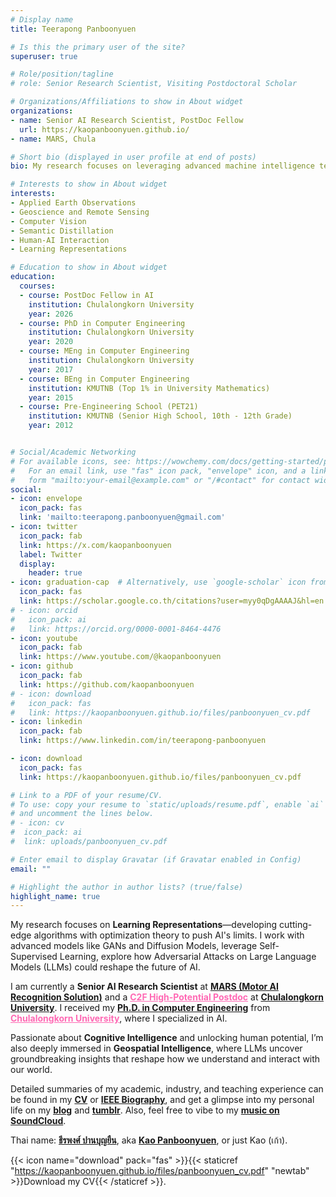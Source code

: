 ```yaml
---
# Display name
title: Teerapong Panboonyuen

# Is this the primary user of the site?
superuser: true

# Role/position/tagline
# role: Senior Research Scientist, Visiting Postdoctoral Scholar

# Organizations/Affiliations to show in About widget
organizations: 
- name: Senior AI Research Scientist, PostDoc Fellow
  url: https://kaopanboonyuen.github.io/
- name: MARS, Chula

# Short bio (displayed in user profile at end of posts)
bio: My research focuses on leveraging advanced machine intelligence techniques, specifically computer vision, to enhance semantic understanding, learning representations, visual recognition, and geospatial data interpretation.

# Interests to show in About widget
interests:
- Applied Earth Observations
- Geoscience and Remote Sensing
- Computer Vision
- Semantic Distillation
- Human-AI Interaction
- Learning Representations

# Education to show in About widget
education:
  courses:
  - course: PostDoc Fellow in AI
    institution: Chulalongkorn University
    year: 2026
  - course: PhD in Computer Engineering
    institution: Chulalongkorn University
    year: 2020
  - course: MEng in Computer Engineering
    institution: Chulalongkorn University
    year: 2017
  - course: BEng in Computer Engineering
    institution: KMUTNB (Top 1% in University Mathematics)
    year: 2015
  - course: Pre-Engineering School (PET21)
    institution: KMUTNB (Senior High School, 10th - 12th Grade)
    year: 2012


# Social/Academic Networking
# For available icons, see: https://wowchemy.com/docs/getting-started/page-builder/#icons
#   For an email link, use "fas" icon pack, "envelope" icon, and a link in the
#   form "mailto:your-email@example.com" or "/#contact" for contact widget.
social:
- icon: envelope
  icon_pack: fas
  link: 'mailto:teerapong.panboonyuen@gmail.com'
- icon: twitter
  icon_pack: fab
  link: https://x.com/kaopanboonyuen
  label: Twitter
  display:
    header: true
- icon: graduation-cap  # Alternatively, use `google-scholar` icon from `ai` icon pack
  icon_pack: fas
  link: https://scholar.google.co.th/citations?user=myy0qDgAAAAJ&hl=en
# - icon: orcid
#   icon_pack: ai
#   link: https://orcid.org/0000-0001-8464-4476
- icon: youtube
  icon_pack: fab
  link: https://www.youtube.com/@kaopanboonyuen
- icon: github
  icon_pack: fab
  link: https://github.com/kaopanboonyuen
# - icon: download
#   icon_pack: fas
#   link: https://kaopanboonyuen.github.io/files/panboonyuen_cv.pdf
- icon: linkedin
  icon_pack: fab
  link: https://www.linkedin.com/in/teerapong-panboonyuen

- icon: download
  icon_pack: fas
  link: https://kaopanboonyuen.github.io/files/panboonyuen_cv.pdf

# Link to a PDF of your resume/CV.
# To use: copy your resume to `static/uploads/resume.pdf`, enable `ai` icons in `params.toml`, 
# and uncomment the lines below.
# - icon: cv
#  icon_pack: ai
#  link: uploads/panboonyuen_cv.pdf

# Enter email to display Gravatar (if Gravatar enabled in Config)
email: ""

# Highlight the author in author lists? (true/false)
highlight_name: true
---
```

My research focuses on **Learning Representations**—developing cutting-edge algorithms with optimization theory to push AI's limits. I work with advanced models like GANs and Diffusion Models, leverage Self-Supervised Learning, explore how Adversarial Attacks on Large Language Models (LLMs) could reshape the future of AI.
<!-- My research focuses on **Learning Representations**, developing advanced algorithms based on optimization theory to push the boundaries of AI. I work with models like GANs and Diffusion Models, leverage Self-Supervised Learning, and explore Adversarial Attacks on Large Language Models (LLMs) to redefine AI's potential. -->

I am currently a **Senior AI Research Scientist** at [**MARS (Motor AI Recognition Solution)**](https://www.marssolution.io/) and a <a href="https://kaopanboonyuen.github.io/files/scholarship/Website_Announcement_Postdoc_May_2025.pdf" style="color:#FF69B4;" target="_blank">**C2F High-Potential Postdoc**</a> at [**Chulalongkorn University**](https://www.chula.ac.th/en/). I received my [**Ph.D. in Computer Engineering**](https://www.cp.eng.chula.ac.th/en/prospective/graduate/phd-computerengineering/) from <a href="https://www.chula.ac.th/en/" style="color:#FF69B4;" target="_blank">**Chulalongkorn University**</a>, where I specialized in AI.

<!-- My passion is focused on **Cognitive Intelligence** to unlock human potential. I am keenly interested in **Remote Sensing**, where LLMs reveals transformative insights and redefines how we perceive and interact with our environment. -->

Passionate about **Cognitive Intelligence** and unlocking human potential, I’m also deeply immersed in **Geospatial Intelligence**, where LLMs uncover groundbreaking insights that reshape how we understand and interact with our world.

Detailed summaries of my academic, industry, and teaching experience can be found in my [**CV**](https://kaopanboonyuen.github.io/files/panboonyuen_cv.pdf) or [**IEEE Biography**](IEEE_Biography_Panboonyuen_01.pdf), and get a glimpse into my personal life on my [**blog**](https://kaopanboonyuen.wordpress.com/) and [**tumblr**](https://kaopanboonyuen.tumblr.com/). Also, feel free to vibe to my [**music on SoundCloud**](https://soundcloud.com/kaopanboonyuen).

Thai name: [**ธีรพงศ์ ปานบุญยืน**](https://kaopanboonyuen.github.io/kaopanboonyuen/), aka [**Kao Panboonyuen**](https://kaopanboonyuen.wordpress.com/), or just Kao (เก้า).

{{< icon name="download" pack="fas" >}}{{< staticref "https://kaopanboonyuen.github.io/files/panboonyuen_cv.pdf" "newtab" >}}Download my CV{{< /staticref >}}.   

<!-- {{< icon name="download" pack="fas" >}}{{< staticref "https://kaopanboonyuen.github.io/files/panboonyuen_cv_Thai.pdf" "newtab" >}}Download my Thai CV{{< /staticref >}}. -->

<!-- 
{{< icon name="download" pack="fas" >}}{{< staticref "uploads/panboonyuen_cv_Thai.pdf" "newtab" >}}Download my Thai CV{{< /staticref >}}. -->
